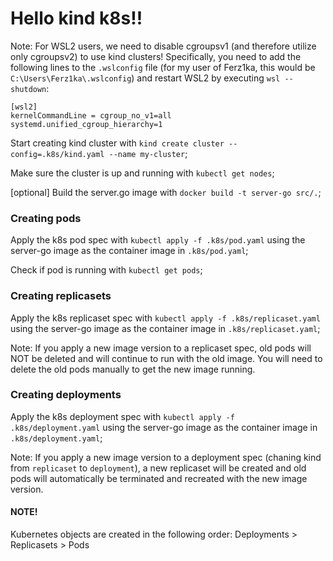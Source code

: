 # Hello kind k8s!!

Note: For WSL2 users, we need to disable cgroupsv1 (and therefore utilize only cgroupsv2) to use kind clusters! Specifically, you need to add the following lines to the `.wslconfig` file (for my user of Ferz1ka, this would be `C:\Users\Ferz1ka\.wslconfig`) and restart WSL2 by executing `wsl --shutdown`: 

```
[wsl2]
kernelCommandLine = cgroup_no_v1=all systemd.unified_cgroup_hierarchy=1
```

Start creating kind cluster with `kind create cluster --config=.k8s/kind.yaml --name my-cluster`;

Make sure the cluster is up and running with `kubectl get nodes`;

[optional] Build the server.go image with `docker build -t server-go src/.`;

### Creating pods

Apply the k8s pod spec with `kubectl apply -f .k8s/pod.yaml` using the server-go image as the container image in `.k8s/pod.yaml`;

Check if pod is running with `kubectl get pods`;

### Creating replicasets

Apply the k8s replicaset spec with `kubectl apply -f .k8s/replicaset.yaml` using the server-go image as the container image in `.k8s/replicaset.yaml`;

Note: If you apply a new image version to a replicaset spec, old pods will NOT be deleted and will continue to run with the old image. You will need to delete the old pods manually to get the new image running.

### Creating deployments

Apply the k8s deployment spec with `kubectl apply -f .k8s/deployment.yaml` using the server-go image as the container image in `.k8s/deployment.yaml`;

Note: If you apply a new image version to a deployment spec (chaning kind from `replicaset` to `deployment`), a new replicaset will be created and old pods will automatically be terminated and recreated with the new image version.

#### NOTE! 

Kubernetes objects are created in the following order: Deployments > Replicasets > Pods